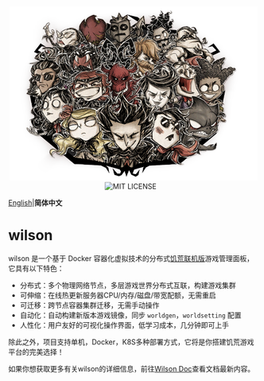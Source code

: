 <div align=center>
<img src="https://raw.githubusercontent.com/dstgo/docs/0ad76ead8e8f7f5f5def51176a20cc1952608dfd/docs/src/public/wilson.png" width="500" height="350" alt="wilson"/>
</div>
<div align=center>
<img src="https://img.shields.io/badge/MIT%20LICENSE-red" alt="MIT LICENSE"/>
<img src="https://img.shields.io/badge/golang-1.23-blue" alt=""/>
<img src="https://img.shields.io/badge/vue-3-bright" alt=""/>
<img src="https://img.shields.io/badge/kratos-2.7.2-orange" alt=""/>
</div>

[English](README.en.md)|**简体中文**

# wilson

wilson 是一个基于 Docker 容器化虚拟技术的分布式[饥荒联机版](https://store.steampowered.com/app/322330/_/)游戏管理面板，
它具有以下特色：

* 分布式：多个物理网络节点，多层游戏世界分布式互联，构建游戏集群
* 可伸缩：在线热更新服务器CPU/内存/磁盘/带宽配额，无需重启
* 可迁移：跨节点容器集群迁移，无需手动操作
* 自动化：自动构建新版本游戏镜像，同步 `worldgen`，`worldsetting` 配置
* 人性化：用户友好的可视化操作界面，低学习成本，几分钟即可上手

除此之外，项目支持单机，Docker，K8S多种部署方式，它将是你搭建饥荒游戏平台的完美选择！

如果你想获取更多有关wilson的详细信息，前往[Wilson Doc](https://docs.dstgo.cn/)查看文档最新内容。

